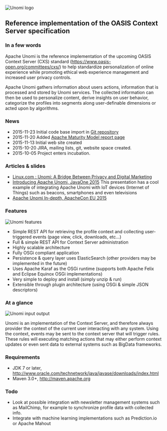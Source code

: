 <!--
  ~ Licensed to the Apache Software Foundation (ASF) under one or more
  ~ contributor license agreements.  See the NOTICE file distributed with
  ~ this work for additional information regarding copyright ownership.
  ~ The ASF licenses this file to You under the Apache License, Version 2.0
  ~ (the "License"); you may not use this file except in compliance with
  ~ the License.  You may obtain a copy of the License at
  ~
  ~      http://www.apache.org/licenses/LICENSE-2.0
  ~
  ~ Unless required by applicable law or agreed to in writing, software
  ~ distributed under the License is distributed on an "AS IS" BASIS,
  ~ WITHOUT WARRANTIES OR CONDITIONS OF ANY KIND, either express or implied.
  ~ See the License for the specific language governing permissions and
  ~ limitations under the License.
  -->
  
![Unomi logo](images/apache-unomi-380x85.png)

## Reference implementation of the OASIS Context Server specification

### In a few words

Apache Unomi is the reference implementation of the upcoming OASIS Context Server (CXS) standard 
(https://www.oasis-open.org/committees/cxs/) to help standardize personalization of online experience
while promoting ethical web experience management and increased user privacy controls.

Apache Unomi gathers information about users actions, information that is processed and stored by Unomi services. 
The collected information can then be used to personalize content, derive insights on user behavior, categorize the 
profiles into segments along user-definable dimensions or acted upon by algorithms.

### News

- 2015-11-23 Initial code base import in [Git repository](source-repository.html) 
- 2015-11-20 Added [Apache Maturity Model report page](maturity-model-report.html)
- 2015-11-13 Initial web site created
- 2015-10-20 JIRA, mailing lists, git, website space created.
- 2015-10-05 Project enters incubation.

### Articles & slides

* [Linux.com : Unomi: A Bridge Between Privacy and Digital Marketing](http://www.linux.com/news/enterprise/cloud-computing/858418-unomi-a-bridge-between-privacy-and-digital-marketing)
* [Introducing Apache Unomi, JavaOne 2015](http://www.slideshare.net/sergehuber/introducing-apache-unomi-javaone-2015-session) This presentation has a cool example of integrating Apache Unomi with IoT devices (Internet of Things) such as beacons, smartphones and even televisions
* [Apache Unomi In-depth, ApacheCon EU 2015](http://www.slideshare.net/sergehuber/apache-unomi-in-depth-apachecon-eu-2015-session)

### Features

![Unomi features](images/unomi-features.png)

* Simple REST API for retrieving the profile context and collecting user-triggered events (page view, click, downloads, etc...)
* Full & simple REST API for Context Server administration
* Highly scalable architecture
* Fully OSGi compliant application
* Persistence & query layer uses ElasticSearch (other providers may be implemented in the future)
* Uses Apache Karaf as the OSGi runtime (supports both Apache Felix and Eclipse Equinox OSGi implementations)
* Very simple to deploy and install (simply unzip & run)
* Extensible through plugin architecture (using OSGi & simple JSON descriptors)

### At a glance

![Unomi input output](images/unomi-input-output.png)

Unomi is an implementation of the Context Server, and therefore always provider the context of the current user 
interacting with any system. Using the context, events may be sent to the context server that will trigger rules. 
These rules will executing matching actions that may either perform context updates or even sent data to external
systems such as BigData frameworks.

### Requirements

* JDK 7 or later, http://www.oracle.com/technetwork/java/javase/downloads/index.html
* Maven 3.0+, http://maven.apache.org
        
### Todo

- Look at possible integration with newsletter management systems such as MailChimp, for example to synchronize profile data with collected info.
- Integrate with machine learning implementations such as Prediction.io or Apache Mahout
